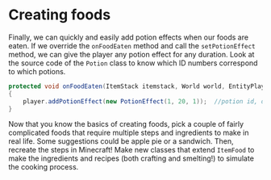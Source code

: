 # Creating foods

Finally, we can quickly and easily add potion effects when our foods are eaten. If we override the `onFoodEaten` method and call the `setPotionEffect` method, we can give the player any potion effect for any duration. Look at the source code of the `Potion` class to know which ID numbers correspond to which potions.

```java
protected void onFoodEaten(ItemStack itemstack, World world, EntityPlayer player)
{
    player.addPotionEffect(new PotionEffect(1, 20, 1));  //potion id, duration, amplifier
}
```

Now that you know the basics of creating foods, pick a couple of fairly complicated foods that require multiple steps and ingredients to make in real life. Some suggestions could be apple pie or a sandwich. Then, recreate the steps in Minecraft! Make new classes that extend `ItemFood` to make the ingredients and recipes (both crafting and smelting!) to simulate the cooking process.
